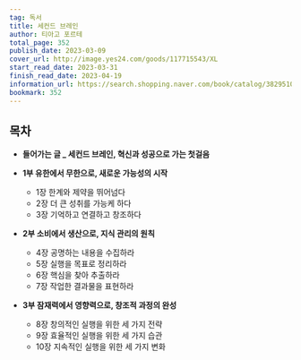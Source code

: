 ```yaml
---
tag: 독서
title: 세컨드 브레인
author: 티아고 포르테
total_page: 352
publish_date: 2023-03-09
cover_url: http://image.yes24.com/goods/117715543/XL
start_read_date: 2023-03-31
finish_read_date: 2023-04-19
information_url: https://search.shopping.naver.com/book/catalog/38295107627?query=%EC%84%B8%EC%BB%A8%EB%93%9C%20%EB%B8%8C%EB%A0%88%EC%9D%B8&NaPm=ct%3Dlo134e3k%7Cci%3D815252c10dc90c0316717bb7e61f53f9ff5c5c99%7Ctr%3Dboksl%7Csn%3D95694%7Chk%3D823c87e1af4a6e001bf6010b858a834a2b2b3185
bookmark: 352
---
```


## 목차

- **들어가는 글 _ 세컨드 브레인, 혁신과 성공으로 가는 첫걸음**

- **1부 유한에서 무한으로, 새로운 가능성의 시작**
	- 1장 한계와 제약을 뛰어넘다
	- 2장 더 큰 성취를 가능케 하다
	- 3장 기억하고 연결하고 창조하다
- **2부 소비에서 생산으로, 지식 관리의 원칙**
	- 4장 공명하는 내용을 수집하라
	- 5장 실행을 목표로 정리하라
	- 6장 핵심을 찾아 추출하라
	- 7장 작업한 결과물을 표현하라
- **3부 잠재력에서 영향력으로, 창조적 과정의 완성**
	- 8장 창의적인 실행을 위한 세 가지 전략
	- 9장 효율적인 실행을 위한 세 가지 습관
	- 10장 지속적인 실행을 위한 세 가지 변화